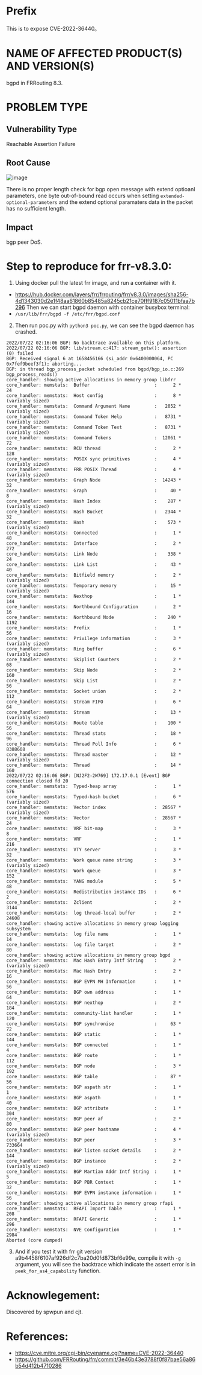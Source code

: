 # Prefix
This is to expose CVE-2022-36440。

# NAME OF AFFECTED PRODUCT(S) AND VERSION(S)
bgpd in FRRouting 8.3.

# PROBLEM TYPE
## Vulnerability Type
Reachable Assertion Failure
## Root Cause
![image](https://user-images.githubusercontent.com/32606457/225955632-f5e2fc32-ff68-4e94-b4c1-690643c0cfa9.png)

There is no proper length check for bgp open message with extend optioanl parameters, one byte out-of-bound read occurs when setting `extended-optional-parameters` and the extend optional paramaters data in the packet has no sufficient length.
## Impact
bgp peer DoS.

# Step to reproduce for frr-v8.3.0:
1. Using docker pull the latest frr image, and run a container with it. 
- https://hub.docker.com/layers/frr/frrouting/frr/v8.3.0/images/sha256-4d1343030d2e1f48aa61860b85485a8245cb21ce70fff9187c05011bfaa7b296
Then we can start bgpd daemon with container busybox terminal:
- `/usr/lib/frr/bgpd -f /etc/frr/bgpd.conf`
2. Then run poc.py with `python3 poc.py`, we can see the bgpd daemon has crashed.
```
2022/07/22 02:16:06 BGP: No backtrace available on this platform.
2022/07/22 02:16:06 BGP: lib/stream.c:417: stream_getw(): assertion (0) failed
BGP: Received signal 6 at 1658456166 (si_addr 0x6400000064, PC 0x7fef9beef3f1); aborting...
BGP: in thread bgp_process_packet scheduled from bgpd/bgp_io.c:269 bgp_process_reads()
core_handler: showing active allocations in memory group libfrr
core_handler: memstats:  Buffer                        :      2 *         24
core_handler: memstats:  Host config                   :      8 * (variably sized)
core_handler: memstats:  Command Argument Name         :   2052 * (variably sized)
core_handler: memstats:  Command Token Help            :   8731 * (variably sized)
core_handler: memstats:  Command Token Text            :   8731 * (variably sized)
core_handler: memstats:  Command Tokens                :  12061 *         72
core_handler: memstats:  RCU thread                    :      2 *        128
core_handler: memstats:  POSIX sync primitives         :      4 * (variably sized)
core_handler: memstats:  FRR POSIX Thread              :      4 * (variably sized)
core_handler: memstats:  Graph Node                    :  14243 *         32
core_handler: memstats:  Graph                         :     40 *          8
core_handler: memstats:  Hash Index                    :    287 * (variably sized)
core_handler: memstats:  Hash Bucket                   :   2344 *         32
core_handler: memstats:  Hash                          :    573 * (variably sized)
core_handler: memstats:  Connected                     :      1 *         48
core_handler: memstats:  Interface                     :      2 *        272
core_handler: memstats:  Link Node                     :    338 *         24
core_handler: memstats:  Link List                     :     43 *         40
core_handler: memstats:  Bitfield memory               :      2 * (variably sized)
core_handler: memstats:  Temporary memory              :     15 * (variably sized)
core_handler: memstats:  Nexthop                       :      1 *        144
core_handler: memstats:  Northbound Configuration      :      2 *         16
core_handler: memstats:  Northbound Node               :    240 *       1192
core_handler: memstats:  Prefix                        :      1 *         56
core_handler: memstats:  Privilege information         :      3 * (variably sized)
core_handler: memstats:  Ring buffer                   :      6 * (variably sized)
core_handler: memstats:  Skiplist Counters             :      2 *         68
core_handler: memstats:  Skip Node                     :      2 *        160
core_handler: memstats:  Skip List                     :      2 *         56
core_handler: memstats:  Socket union                  :      2 *        112
core_handler: memstats:  Stream FIFO                   :      6 *         64
core_handler: memstats:  Stream                        :     13 * (variably sized)
core_handler: memstats:  Route table                   :    100 *         56
core_handler: memstats:  Thread stats                  :     18 *         96
core_handler: memstats:  Thread Poll Info              :      6 *    8388608
core_handler: memstats:  Thread master                 :     12 * (variably sized)
core_handler: memstats:  Thread                        :     14 *        160
2022/07/22 02:16:06 BGP: [NJ2F2-2W769] 172.17.0.1 [Event] BGP connection closed fd 20
core_handler: memstats:  Typed-heap array              :      1 *        576
core_handler: memstats:  Typed-hash bucket             :      6 * (variably sized)
core_handler: memstats:  Vector index                  :  28567 * (variably sized)
core_handler: memstats:  Vector                        :  28567 *         24
core_handler: memstats:  VRF bit-map                   :      3 *          8
core_handler: memstats:  VRF                           :      1 *        216
core_handler: memstats:  VTY server                    :      3 *         32
core_handler: memstats:  Work queue name string        :      3 * (variably sized)
core_handler: memstats:  Work queue                    :      3 *        152
core_handler: memstats:  YANG module                   :      5 *         48
core_handler: memstats:  Redistribution instance IDs   :      6 *          2
core_handler: memstats:  Zclient                       :      2 *       3144
core_handler: memstats:  log thread-local buffer       :      2 *      24608
core_handler: showing active allocations in memory group logging subsystem
core_handler: memstats:  log file name                 :      1 *         14
core_handler: memstats:  log file target               :      2 *         80
core_handler: showing active allocations in memory group bgpd
core_handler: memstats:  Mac Hash Entry Intf String    :      2 * (variably sized)
core_handler: memstats:  Mac Hash Entry                :      2 *         16
core_handler: memstats:  BGP EVPN MH Information       :      1 *         56
core_handler: memstats:  BGP own address               :      1 *         64
core_handler: memstats:  BGP nexthop                   :      2 *        184
core_handler: memstats:  community-list handler        :      1 *        120
core_handler: memstats:  BGP synchronise               :     63 *         72
core_handler: memstats:  BGP static                    :      1 *        144
core_handler: memstats:  BGP connected                 :      1 *          4
core_handler: memstats:  BGP route                     :      1 *        112
core_handler: memstats:  BGP node                      :      3 *        192
core_handler: memstats:  BGP table                     :     87 *         56
core_handler: memstats:  BGP aspath str                :      1 *          1
core_handler: memstats:  BGP aspath                    :      1 *         40
core_handler: memstats:  BGP attribute                 :      1 *        304
core_handler: memstats:  BGP peer af                   :      2 *         80
core_handler: memstats:  BGP peer hostname             :      4 * (variably sized)
core_handler: memstats:  BGP peer                      :      3 *     733664
core_handler: memstats:  BGP listen socket details     :      2 *        144
core_handler: memstats:  BGP instance                  :      2 * (variably sized)
core_handler: memstats:  BGP Martian Addr Intf String  :      1 *          5
core_handler: memstats:  BGP PBR Context               :      1 *         32
core_handler: memstats:  BGP EVPN instance information :      1 *         56
core_handler: showing active allocations in memory group rfapi
core_handler: memstats:  RFAPI Import Table            :      1 *        208
core_handler: memstats:  RFAPI Generic                 :      1 *        296
core_handler: memstats:  NVE Configuration             :      1 *       2984
Aborted (core dumped)
```
3. And if you test it with frr git version a9b4458f6107af926df2c7ba20d0fd873bf6e99e, compile it with `-g` argument, you will see the backtrace which indicate the assert error is in `peek_for_as4_capability` function.
# Acknowlegement:
Discovered by spwpun and cjt.
# References:
- https://cve.mitre.org/cgi-bin/cvename.cgi?name=CVE-2022-36440
- https://github.com/FRRouting/frr/commit/3e46b43e3788f0f87bae56a86b54d412b4710286
